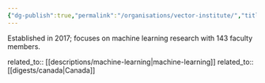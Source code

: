 ```yaml
---
{"dg-publish":true,"permalink":"/organisations/vector-institute/","title":"Vector Institute"}
---
```



Established in 2017; focuses on machine learning research with 143 faculty members.

related_to:: [[descriptions/machine-learning\|machine-learning]]
related_to:: [[digests/canada\|Canada]]
